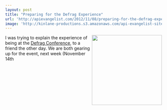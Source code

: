 ```yaml
---
layout: post
title: "Preparing for the Defrag Experience"
url: 'http://apievangelist.com/2012/11/08/preparing-for-the-defrag-experience/'
image: 'http://kinlane-productions.s3.amazonaws.com/api-evangelist-site/blog/Defrag-2012.png'
---
```


[<img class="c1" src="https://s3.amazonaws.com/kinlane-productions/events/defrag-2012/Defrag-2012-Conference.png" alt="" width="225" align="right" />][1]

I was trying to explain the experience of being at the [Defrag Conference][1], to a friend the other day. We are both gearing up for the event, next week (November 14th

   [1]: http://defragcon.com/
